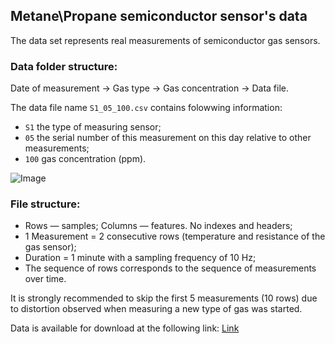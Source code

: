 
## Metane\Propane semiconductor sensor's data

The data set represents real measurements of semiconductor gas sensors.

### Data folder structure:
Date of measurement -> Gas type -> Gas concentration -> Data file.

The data file name `S1_05_100.csv` contains folowwing information:
* `S1` the type of measuring sensor;
* `05` the serial number of this measurement on this day relative to other measurements;
* `100` gas concentration (ppm).

![Image](./olfactum.github.io/blob/master/data_description/file_tree.png)

### File structure:
* Rows — samples; Columns — features. No indexes and headers;
* 1 Measurement = 2 consecutive rows (temperature and resistance of the gas sensor);
* Duration = 1 minute with a sampling frequency of 10 Hz; 
* The sequence of rows corresponds to the sequence of measurements over time. 

It is strongly recommended to skip the first 5 measurements (10 rows) due to distortion observed when measuring a new type of gas was started.

Data is available for download at the following link:
[Link](https://link2data)
